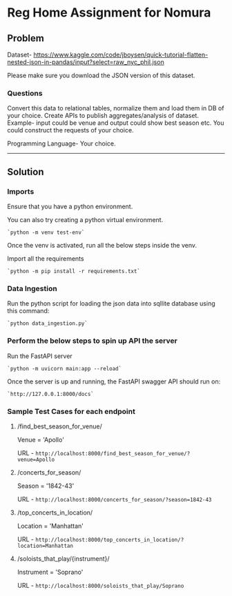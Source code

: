 # Reg Home Assignment for Nomura

## **Problem**

Dataset- https://www.kaggle.com/code/jboysen/quick-tutorial-flatten-nested-json-in-pandas/input?select=raw_nyc_phil.json 

Please make sure you download the JSON version of this dataset.

### Questions

Convert this data to relational tables, normalize them and load them in DB of your choice.
Create APIs to publish aggregates/analysis of dataset. Example- input could be venue and output could show best season etc. You could construct the requests of your choice.
 
Programming Language- Your choice.

<hr>

## **Solution**


### **Imports**

Ensure that you have a python environment.

You can also try creating a python virtual environment.

    `python -m venv test-env`

Once the venv is activated, run all the below steps inside the venv.

Import all the requirements

    `python -m pip install -r requirements.txt`

### **Data Ingestion**

Run the python script for loading the json data into sqllite database using this command:

    `python data_ingestion.py`

### **Perform the below steps to spin up API the server**

Run the FastAPI server

    `python -m uvicorn main:app --reload`

Once the server is up and running, the FastAPI swagger API should run on: 
    
    `http://127.0.0.1:8000/docs`

### **Sample Test Cases for each endpoint**

1. /find_best_season_for_venue/

    Venue = 'Apollo'

    URL - 
        `http://localhost:8000/find_best_season_for_venue/?venue=Apollo`

2. /concerts_for_season/

    Season = '1842-43'

    URL - `http://localhost:8000/concerts_for_season/?season=1842-43`


3. /top_concerts_in_location/

    Location = 'Manhattan'

    URL - `http://localhost:8000/top_concerts_in_location/?location=Manhattan`


4. /soloists_that_play/{instrument}/

    Instrument = 'Soprano'

    URL - `http://localhost:8000/soloists_that_play/Soprano`